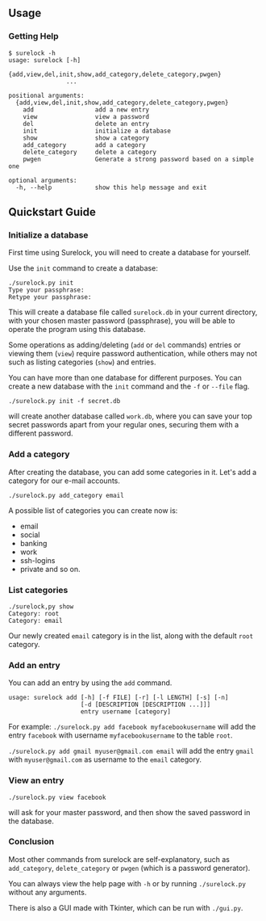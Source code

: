 ## Usage

### Getting Help

```
$ surelock -h
usage: surelock [-h]
                {add,view,del,init,show,add_category,delete_category,pwgen}
                ...

positional arguments:
  {add,view,del,init,show,add_category,delete_category,pwgen}
    add                 add a new entry
    view                view a password
    del                 delete an entry
    init                initialize a database
    show                show a category
    add_category        add a category
    delete_category     delete a category
    pwgen               Generate a strong password based on a simple one

optional arguments:
  -h, --help            show this help message and exit
```

## Quickstart Guide

### Initialize a database

First time using Surelock, you will need to create a database for yourself.

Use the `init` command to create a database:
```
./surelock.py init
Type your passphrase:
Retype your passphrase:
```

This will create a database file called `surelock.db` in your current directory, with your
chosen master password (passphrase), you will be able to operate the program using this database.

Some operations as adding/deleting (`add` or `del` commands) entries or viewing them
(`view`) require password authentication, while
others may not such as listing categories (`show`) and entries.

You can have more than one database for different purposes. You can create a new database
with the `init` command and the `-f` or `--file` flag.

```
./surelock.py init -f secret.db
```

will create another database called `work.db`, where you can save your top secret
passwords apart from your regular ones, securing them with a different password.

### Add a category

After creating the database, you can add some categories in it. Let's add a category for
our e-mail accounts.

```
./surelock.py add_category email

```

A possible list of categories you can create now is:
* email
* social
* banking
* work
* ssh-logins
* private
and so on.

### List categories

```
./surelock,py show
Category: root
Category: email
```

Our newly created `email` category is in the list, along with the default `root` category.

### Add an entry

You can add an entry by using the `add` command.

```
usage: surelock add [-h] [-f FILE] [-r] [-l LENGTH] [-s] [-n]
                    [-d [DESCRIPTION [DESCRIPTION ...]]]
                    entry username [category]
```

For example: `./surelock.py add facebook myfacebookusername` will add the entry `facebook`
with username `myfacebookusername` to the table `root`.

`./surelock.py add gmail myuser@gmail.com email` will add the entry `gmail` with
`myuser@gmail.com` as username to the `email` category.

### View an entry
```
./surelock.py view facebook
```
will ask for your master password, and then show the saved password in the database.

### Conclusion

Most other commands from surelock are self-explanatory, such as `add_category`,
`delete_category` or `pwgen` (which is a password generator).

You can always view the help page with `-h` or by running `./surelock.py` without any
arguments.

There is also a GUI made with Tkinter, which can be run with `./gui.py`.

